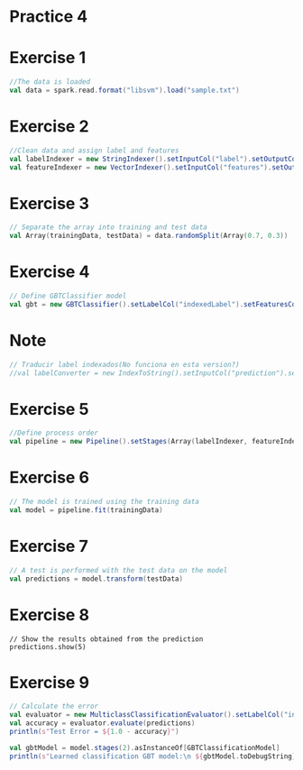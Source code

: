 # Practice 4

# Exercise 1

```scala
//The data is loaded
val data = spark.read.format("libsvm").load("sample.txt")
```

# Exercise 2

```scala
//Clean data and assign label and features
val labelIndexer = new StringIndexer().setInputCol("label").setOutputCol("indexedLabel").fit(data)
val featureIndexer = new VectorIndexer().setInputCol("features").setOutputCol("indexedFeatures").setMaxCategories(4).fit(data)
```

# Exercise 3

```scala
// Separate the array into training and test data
val Array(trainingData, testData) = data.randomSplit(Array(0.7, 0.3))
```

# Exercise 4

```scala
// Define GBTClassifier model
val gbt = new GBTClassifier().setLabelCol("indexedLabel").setFeaturesCol("indexedFeatures").setMaxIter(10).setFeatureSubsetStrategy("auto")
```

# Note

```scala
// Traducir label indexados(No funciona en esta version?)
//val labelConverter = new IndexToString().setInputCol("prediction").setOutputCol("predictedLabel").setLabels(labelIndexer.labelsArray(0))
```

# Exercise 5

```scala
//Define process order
val pipeline = new Pipeline().setStages(Array(labelIndexer, featureIndexer, gbt))
```

# Exercise 6

```scala
// The model is trained using the training data
val model = pipeline.fit(trainingData)
```

# Exercise 7

```scala
// A test is performed with the test data on the model
val predictions = model.transform(testData)
```

# Exercise 8

```sacla
// Show the results obtained from the prediction
predictions.show(5)
```

# Exercise 9

```scala
// Calculate the error
val evaluator = new MulticlassClassificationEvaluator().setLabelCol("indexedLabel").setPredictionCol("prediction").setMetricName("accuracy")
val accuracy = evaluator.evaluate(predictions)
println(s"Test Error = ${1.0 - accuracy}")

val gbtModel = model.stages(2).asInstanceOf[GBTClassificationModel]
println(s"Learned classification GBT model:\n ${gbtModel.toDebugString}")
```
